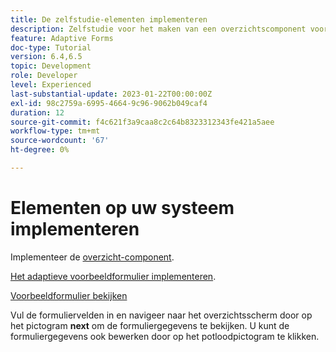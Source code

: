 ```yaml
---
title: De zelfstudie-elementen implementeren
description: Zelfstudie voor het maken van een overzichtscomponent voor het controleren van formuliergegevens voordat deze worden verzonden.
feature: Adaptive Forms
doc-type: Tutorial
version: 6.4,6.5
topic: Development
role: Developer
level: Experienced
last-substantial-update: 2023-01-22T00:00:00Z
exl-id: 98c2759a-6995-4664-9c96-9062b049caf4
duration: 12
source-git-commit: f4c621f3a9caa8c2c64b8323312343fe421a5aee
workflow-type: tm+mt
source-wordcount: '67'
ht-degree: 0%

---
```


# Elementen op uw systeem implementeren

Implementeer de [overzicht-component](assets/summarize-component.zip).

[Het adaptieve voorbeeldformulier implementeren](assets/sample-adaptive-form.zip).

[Voorbeeldformulier bekijken](http://localhost:4502/content/dam/formsanddocuments/testsummary/jcr:content?wcmmode=disabled)

Vul de formuliervelden in en navigeer naar het overzichtsscherm door op het pictogram **next** om de formuliergegevens te bekijken. U kunt de formuliergegevens ook bewerken door op het potloodpictogram te klikken.
